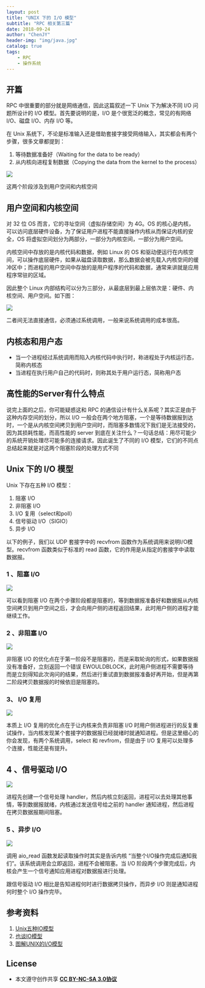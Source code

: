 ```yaml
---
layout: post
title: "UNIX 下的 I/O 模型"
subtitle: "RPC 相关第三篇"
date: 2018-09-24
author: "ChenJY"
header-img: "img/java.jpg"
catalog: true
tags: 
    - RPC
    - 操作系统
---
```


## 开篇
RPC 中很重要的部分就是网络通信，因此这篇叙述一下 Unix 下为解决不同 I/O 问题所设计的 I/O 模型。首先要说明的是，I/O 是个很宽泛的概念，常见的有网络 I/O、磁盘 I/O、内存 I/O 等。

在 Unix 系统下，不论是标准输入还是借助套接字接受网络输入，其实都会有两个步骤，很多文章都提到：

1. 等待数据准备好（Waiting for the data to be ready）
2. 从内核向进程复制数据（Copying the data from the kernel to the process）

![](https://pic4.zhimg.com/80/v2-89272a2047be6b90fff1893615a22a99_hd.jpg)

这两个阶段涉及到用户空间和内核空间

## 用户空间和内核空间
对 32 位 OS 而言，它的寻址空间（虚拟存储空间）为 4G。OS 的核心是内核，可以访问底层硬件设备，为了保证用户进程不能直接操作内核从而保证内核的安全，OS 将虚拟空间划分为两部分，一部分为内核空间，一部分为用户空间。

内核空间中存放的是内核代码和数据，例如 Linux 的 OS 和驱动便运行在内核空间，可以操作底层硬件，如果从磁盘读取数据，那么数据会被先载入内核空间的缓冲区中；而进程的用户空间中存放的是用户程序的代码和数据，通常来讲就是应用程序常驻的区域。

因此整个 Linux 内部结构可以分为三部分，从最底层到最上层依次是：硬件、内核空间、用户空间。如下图：

![](https://pic4.zhimg.com/80/v2-0800f36d38f800111c76f362ea30daf2_hd.jpg)

二者间无法直接通信，必须通过系统调用，一般来说系统调用的成本很高。

## 内核态和用户态

* 当一个进程经过系统调用而陷入内核代码中执行时，称进程处于内核运行态，简称内核态
* 当进程在执行用户自己的代码时，则称其处于用户运行态，简称用户态

## 高性能的Server有什么特点

说完上面的之后，你可能疑惑这和 RPC 的通信设计有什么关系呢？其实正是由于这种内存空间的划分，所以 I/O 一般会在两个地方阻塞，一个是等待数据报到达时，一个是从内核空间拷贝到用户空间时，而阻塞多数情况下我们是无法接受的，因为其损耗性能，而高性能的 server 到底在关注什么？一句话总结：用尽可能少的系统开销处理尽可能多的连接请求。因此诞生了不同的 I/O 模型，它们的不同点总结起来就是对这两个阻塞阶段的处理方式不同

## Unix 下的 I/O 模型
Unix 下存在五种 I/O 模型：

1. 阻塞 I/O
2. 非阻塞 I/O
3. I/O 复用（select和poll）
4. 信号驱动 I/O（SIGIO）
5. 异步 I/O

以下的例子，我们以 UDP 套接字中的 recvfrom 函数作为系统调用来说明I/O模型。recvfrom 函数类似于标准的 read 函数，它的作用是从指定的套接字中读取数据报。

### 1 、阻塞 I/O

![](https://pic4.zhimg.com/80/v2-a2576248ff4c0a7b6bfeb00cd34f6619_hd.jpg)

可以看到阻塞 I/O 在两个步骤阶段都是阻塞的，等到数据报准备好和数据报从内核空间拷贝到用户空间之后，才会向用户侧的进程返回结果，此时用户侧的进程才能继续工作。

### 2 、非阻塞 I/O

![](https://pic4.zhimg.com/80/v2-00e47334a74e9ad8eb66a5ca36181289_hd.jpg)

非阻塞 I/O 的优化点在于第一阶段不是阻塞的，而是采取轮询的形式，如果数据报没有准备好，立刻返回一个错误 EWOULDBLOCK，此时用户侧进程不需要等待而是立刻得知此次询问的结果，然后进行重试直到数据报准备好再开始，但是再第二阶段拷贝数据报的时候依旧是阻塞的。

### 3、 I/O 复用

![](https://pic3.zhimg.com/80/v2-50bc7968407818f78ab3baab5b29b102_hd.jpg)

本质上 I/O 复用的优化点在于让内核来负责非阻塞 I/O 时用户侧进程进行的反复重试操作，当内核发现某个套接字的数据报已经就绪时就通知进程。但是这里细心的你会发现，有两个系统调用，select 和 revfrom，但是由于 I/O 复用可以处理多个连接，性能还是有提升。

## 4 、信号驱动 I/O

![](https://pic4.zhimg.com/80/v2-fd31b6ac102826ce9ac6cb6e629a24a0_hd.jpg)

进程先创建一个信号处理 handler，然后内核立刻返回，进程可以去处理其他事情，等到数据报就绪，内核通过发送信号给之前的 handler 通知进程，然后进程在拷贝数据报期间阻塞。

### 5 、异步 I/O

![](https://pic1.zhimg.com/80/v2-1092eeaa0f367bb4bc0d4fd9c3b52e7a_hd.jpg)

调用 aio_read 函数发起读取操作时其实是告诉内核 “当整个I/O操作完成后通知我们”。该系统调用会立即返回，进程不会被阻塞。当 I/O 阶段两个步骤完成后，内核会产生一个信号通知应用进程对数据报进行处理。

跟信号驱动 I/O 相比是告知进程何时进行数据拷贝操作，而异步 I/O 则是通知进程何时整个 I/O 操作完毕。

## 参考资料
1. [Unix五种IO模型](http://www.tianshouzhi.com/api/tutorials/netty/221)
2. [也谈IO模型](http://www.rowkey.me/blog/2016/01/18/io-model/)
3. [图解UNIX的I/O模型](https://blog.csdn.net/lihao21/article/details/51620374)

## License
* 本文遵守创作共享 <a href="https://creativecommons.org/licenses/by-nc-sa/3.0/cn/" target="_blank"><b>CC BY-NC-SA 3.0协议</b></a>